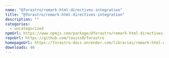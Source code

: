 ```yaml
---
name: "@forastro/remark-html-directives-integration"
title: "@forastro/remark-html-directives-integration"
description: ""
categories:
  - uncategorized
npmUrl: https://www.npmjs.com/package/@forastro/remark-html-directives-integration
repoUrl: https://github.com/louiss0/forastro
homepageUrl: https://forastro-docs.onrender.com/libraries/remark-html-directives
downloads: 46
---
```

